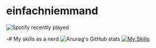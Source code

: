 # einfachniemmand
![Spotify recently played](https://spotify-recently-played-readme.vercel.app/api?user=jeffreyca16&count=1)

-# My skills as a nerd
![Anurag's GitHub stats](https://github-readme-stats.vercel.app/api?username=anuraghazra&show_icons=true&theme=radical)
[![My Skills](https://skillicons.dev/icons?i=js,html,css,cloudflare,github,linux,postman)](https://github.com/tandpfun/skill-icons)
